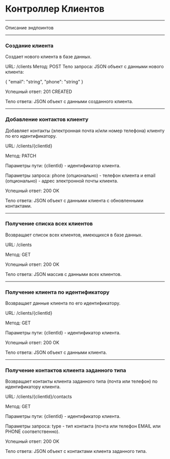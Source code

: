 # Контроллер Клиентов
***
Описание эндпоинтов
***
### Создание клиента
Создает нового клиента в базе данных.

URL: /clients
Метод: POST
Тело запроса: JSON объект с данными нового клиента:

{
"email": "string",
"phone": "string"
}

Успешный ответ: 201 CREATED

Тело ответа: JSON объект с данными созданного клиента.
***

### Добавление контактов клиенту
Добавляет контакты (электронная почта и/или номер телефона) клиенту по его идентификатору.

URL: /clients/{clientId}

Метод: PATCH

Параметры пути: {clientId} - идентификатор клиента.

Параметры запроса: phone (опционально) - телефон клиента и email (опционально) - адрес электронной почты клиента.

Успешный ответ: 200 OK

Тело ответа: JSON объект с данными клиента с обновленными контактами.

***
### Получение списка всех клиентов
Возвращает список всех клиентов, имеющихся в базе данных.

URL: /clients

Метод: GET

Успешный ответ: 200 OK

Тело ответа: JSON массив с данными всех клиентов.

***
### Получение клиента по идентификатору
Возвращает данные клиента по его идентификатору.

URL: /clients/{clientId}

Метод: GET

Параметры пути: {clientId} - идентификатор клиента.

Успешный ответ: 200 OK

Тело ответа: JSON объект с данными клиента.
***

### Получение контактов клиента заданного типа
Возвращает контакты клиента заданного типа (почта или телефон) по идентификатору клиента.

URL: /clients/{clientId}/contacts

Метод: GET

Параметры пути: {clientId} - идентификатор клиента.

Параметры запроса:  type - тип контакта (почта или телефон EMAIL или PHONE соответственно).

Успешный ответ: 200 OK

Тело ответа: JSON объект с контактами клиента заданного типа.